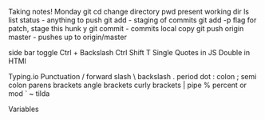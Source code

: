 Taking notes! Monday
git
  cd change directory
  pwd present working dir
  ls list
  status - anything to push
git add - staging of commits
git add -p flag for patch, stage this hunk  y
git commit - commits local copy
git push origin master - pushes up to origin/master

side bar toggle Ctrl + Backslash
Ctrl Shift T
Single Quotes in JS Double in HTMl

Typing.io
Punctuation
/ forward slash
\ backslash
. period dot
: colon
; semi colon
parens
brackets
angle brackets
curly brackets
| pipe
% percent or mod
`
~ tilda

Variables
